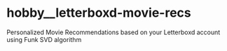 # hobby__letterboxd-movie-recs
Personalized Movie Recommendations based on your Letterboxd account using Funk SVD algorithm
